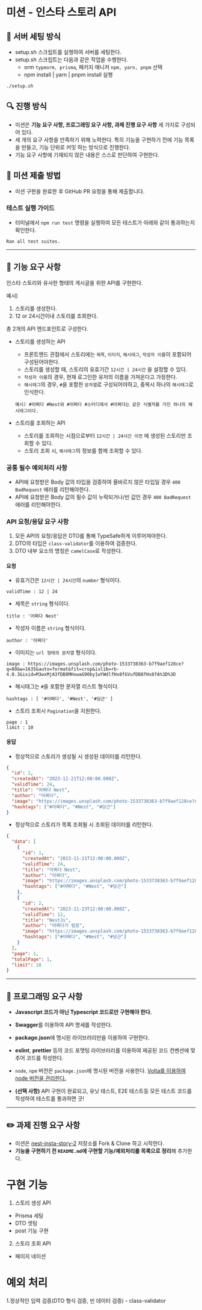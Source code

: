 # 미션 - 인스타 스토리 API

## 🎯 서버 세팅 방식

- setup.sh 스크립트를 실행하여 서버를 세팅한다.
- setup.sh 스크립트는 다음과 같은 작업을 수행한다.
  - orm `typeorm, prisma`, 패키지 매니저 `npm, yarn, pnpm` 선택
  - npm install | yarn | pnpm install 실행

```bash
./setup.sh
```

## 🔍 진행 방식

- 미션은 **기능 요구 사항, 프로그래밍 요구 사항, 과제 진행 요구 사항** 세 가지로 구성되어 있다.
- 세 개의 요구 사항을 만족하기 위해 노력한다. 특히 기능을 구현하기 전에 기능 목록을 만들고, 기능 단위로 커밋 하는 방식으로 진행한다.
- 기능 요구 사항에 기재되지 않은 내용은 스스로 판단하여 구현한다.

## 📮 미션 제출 방법

- 미션 구현을 완료한 후 GitHub PR 요청을 통해 제출합니다.

### 테스트 실행 가이드

- 터미널에서 `npm run test` 명령을 실행하여 모든 테스트가 아래와 같이 통과하는지 확인한다.

```
Ran all test suites.
```

---

## 🚀 기능 요구 사항

인스타 스토리와 유사한 형태의 게시글을 위한 API를 구현한다.

예시)

1. 스토리를 생성한다.
2. 12 or 24시간이내 스토리를 조회한다.

총 2개의 API 엔드포인트로 구성한다.

- 스토리를 생성하는 API

  - 프론트엔드 관점에서 스토리에는 `제목`, `이미지`, `해시태그`, `작성자 이름`이 포함되어 구성된어야한다.
  - 스토리를 생성할 때, 스토리의 유효기간 `12시간 | 24시간` 을 설정할 수 있다.
  - `작성자 이름`의 경우, 현재 로그인한 유저의 이름을 가져온다고 가정한다.
  - `해시태그`의 경우, `#`을 포함한 `문자열`로 구성되어야하고, 중복시 하나의 `해시태그`로 인식한다.

  ```
  예시) #어쩌다 #Nest와 #어쩌다 #스터디에서 #어쩌다는 같은 식별자를 가진 하나의 해시태그이다.
  ```

- 스토리를 조회하는 API
  - 스토리를 조회하는 시점으로부터 `12시간 | 24시간 이전` 에 생성된 스토리만 조회할 수 있다.
  - 스토리 조회 시, `해시태그`의 정보를 함께 조회할 수 있다.

### 공통 필수 예외처리 사항

- API에 요청받은 Body 값의 타입을 검증하여 올바르지 않은 타입일 경우 `400 BadRequest` 에러를 리턴해야한다.
- API에 요청받은 Body 값의 필수 값이 누락되거나/빈 값인 경우 `400 BadRequest` 에러를 리턴해야한다.

### API 요청/응답 요구 사항

1. 모든 API의 요청/응답은 DTO를 통해 TypeSafe하게 이루어져야한다.
2. DTO의 타입은 `class-validator`를 이용하여 검증한다.
3. DTO 내부 요소의 명칭은 `camelCase`로 작성한다.

#### 요청

- 유효기간은 `12시간 | 24시간`의 `number` 형식이다.

```
validTime : 12 | 24
```

- 제목은 `string` 형식이다.

```
title : '어쩌다 Nest'
```

- 작성자 이름은 `string` 형식이다.

```
author : '어쩌다'
```

- 이미지는 `url 형태의 문자열` 형식이다.

```
image : https://images.unsplash.com/photo-1533738363-b7f9aef128ce?q=80&w=1635&auto=format&fit=crop&ixlib=rb-4.0.3&ixid=M3wxMjA3fDB8MHxwaG90by1wYWdlfHx8fGVufDB8fHx8fA%3D%3D
```

- 해시태그는 `#`을 포함한 문자열 리스트 형식이다.

```
hashtags : [ '#어쩌다', '#Nest', '#당근' ]
```

- 스토리 조회시 `Pagination`을 지원한다.

```
page : 1
limit : 10
```

#### 응답

- 정상적으로 스토리가 생성될 시 생성된 데이터를 리턴한다.

```json
{
  "id": 1,
  "createdAt": "2023-11-21T12:00:00.000Z",
  "validTime": 24,
  "title": "어쩌다 Nest",
  "author": "어쩌다",
  "image": "https://images.unsplash.com/photo-1533738363-b7f9aef128ce?q=80&w=1635&auto=format&fit=crop&ixlib=rb-4.0.3&ixid=M3wxMjA3fDB8MHxwaG90by1wYWdlfHx8fGVufDB8fHx8fA%3D%3D",
  "hashtags": ["#어쩌다", "#Nest", "#당근"]
}
```

- 정상적으로 스토리가 목록 조회될 시 조회된 데이터를 리턴한다.

```json
{
  "data": [
    {
      "id": 1,
      "createdAt": "2023-11-21T12:00:00.000Z",
      "validTime": 24,
      "title": "어쩌다 Nest",
      "author": "어쩌다",
      "image": "https://images.unsplash.com/photo-1533738363-b7f9aef128ce?q=80&w=1635&auto=format&fit=crop&ixlib=rb-4.0.3&ixid=M3wxMjA3fDB8MHxwaG90by1wYWdlfHx8fGVufDB8fHx8fA%3D%3D",
      "hashtags": ["#어쩌다", "#Nest", "#당근"]
    },
    {
      "id": 2,
      "createdAt": "2023-11-23T12:00:00.000Z",
      "validTime": 12,
      "title": "NestJs",
      "author": "어쩌다가 팀장",
      "image": "https://images.unsplash.com/photo-1533738363-b7f9aef128ce?q=80&w=1635&auto=format&fit=crop&ixlib=rb-4.0.3&ixid=M3wxMjA3fDB8MHxwaG90by1wYWdlfHx8fGVufDB8fHx8fA%3D%3D",
      "hashtags": ["#어쩌다", "#Nest", "#당근"]
    }
  ],
  "page": 1,
  "totalPage": 1,
  "limit": 10
}
```

---

## 🎯 프로그래밍 요구 사항

- **Javascript 코드가 아닌 Typescript 코드로만 구현해야 한다.**
- **Swagger**를 이용하여 API 명세를 작성한다.
- **package.json**에 명시된 라이브러리만을 이용하여 구현한다.
- **eslint**, **prettier** 등의 코드 포맷팅 라이브러리를 이용하여 제공된 코드 컨벤션에 맞추어 코드를 작성한다.
- `node`, `npm` 버전은 `package.json`에 명시된 버전을 사용한다. [Volta를 이용하여 node 버전을 관리한다.](https://docs.volta.sh/guide/getting-started)

- **(선택 사항)** API 구현이 완료되고, 유닛 테스트, E2E 테스트등 모든 테스트 코드를 작성하여 테스트를 통과하면 굿!

---

## ✏️ 과제 진행 요구 사항

- 미션은 [nest-insta-story-2](https://github.com/eojjeoda-nest/nest-insta-story-2) 저장소를 Fork & Clone 하고 시작한다.
- **기능을 구현하기 전 `README.md`에 구현할 기능/예외처리를 목록으로 정리**해 추가한다.

# 구현 기능

1. 스토리 생성 API

- Prisma 세팅
- DTO 셋팅
- post 기능 구현

2. 스토리 조회 API

- 페이지 네이션

# 예외 처리

1.정상적인 입력 검증(DTO 형식 검증, 빈 데이터 검증) - class-validator
